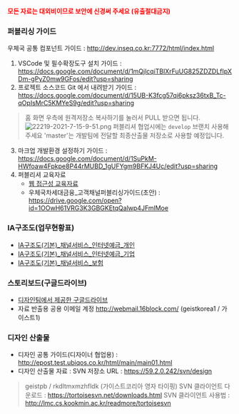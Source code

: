 <strong style="color:red">모든 자료는 대외비이므로 보안에 신경써 주세요 (유출절대금지)</strong>

### 퍼블리싱 가이드
우체국 공통 컴포넌트 가이드 : http://dev.inseq.co.kr:7772/html/index.html
1. VSCode 및 필수확장도구 설치
가이드 : https://docs.google.com/document/d/1mQjlcqiTBlXrFuUG825ZDZDLfIpXDm-gPyZ0mw9GFos/edit?usp=sharing
2. 프로젝트 소스코드 Git 에서 내려받기
가이드 : https://docs.google.com/document/d/15UB-K3fcg57qi6pksz36txB_Tc-qOpIsMrC5KMYeS9g/edit?usp=sharing
> 홈 화면 우측에 원격저장소 복사하기를 눌러서 PULL 받으면 됩니다.
![22219-2021-7-15-9-51.png](/files/11304) 
퍼블리셔 협업시에는 `develop` 브랜치 사용해 주세요
'master'는 개발팀에 전달할 최종산출물 저장소로 사용할 예정입니다.
3. 마크업 개발환경 설정하기
가이드 : https://docs.google.com/document/d/1SuPkM-HWfoaw4Fpkpe8P44rMUBD_1gUFYgm9BFKJ4Uc/edit?usp=sharing
4. 퍼블리셔 교육자료
    - [웹 접근성 교육자료](https://drive.google.com/drive/folders/11g0tibHlboUnPkn8hwthPkOfJ3IdB0xl)
    - 우체국차세대금융_고객채널퍼블리싱가이드(초안) : https://drive.google.com/open?id=1OOwH61VRG3K3GBGKEtqQalwp4JFmlMoe

### IA구조도(업무현황표)
- [IA구조도(기본)_채널서비스_인터넷예금_개인](https://docs.google.com/spreadsheets/d/1uxzz2jgubqmslj0PC3iqJRzoyoU7XVCzgQUno2kqg8k/edit?usp=sharing)
- [IA구조도(기본)_채널서비스_인터넷예금_기업](https://docs.google.com/spreadsheets/d/1H0wonVMDQBIw5ZcbM_ERzL5fMy3t9w67cRzVkHSJow4/edit?usp=sharing)
- [IA구조도(기본)_채널서비스_보험](https://docs.google.com/spreadsheets/d/1j2Qn5H11yWkoxJui4k-OzuHLW5NbywNHs5pJeUkHpE0/edit?usp=sharing)

### 스토리보드(구글드라이브)
- [디자인팀에서 제공한 구글드라이브](https://drive.google.com/drive/folders/1C3noRtUIxfrlmCNpPTzfGlc5jQGCiqnn?usp=sharing)
- 자료 반출용 공용 이메일 계정
http://webmail.16block.com/ (geistkorea1 / 가이스트1)

### 디자인 산출물
- 디자인 공통 가이드(디자이너 협업용) : http://epost.test.ubiqos.co.kr/html/main/main01.html
- 디자인 산출물 자료 : SVN 저장소 URL : https://59.2.0.242/svn/design
> geistpb / rkdltmxmzhfldk (가이스트코리아 영자 타이핑)
SVN 클라이언트 다운로드 : https://tortoisesvn.net/downloads.html
SVN 클라이언트 사용법 : http://lmc.cs.kookmin.ac.kr/readmore/tortoisesvn
